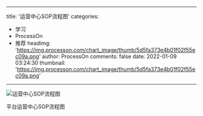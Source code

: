 
---
title: '运营中心SOP流程图'
categories: 
 - 学习
 - ProcessOn
 - 推荐
headimg: 'https://img.processon.com/chart_image/thumb/5d5fa373e4b01f02f55ec09a.png'
author: ProcessOn
comments: false
date: 2022-01-09 03:24:30
thumbnail: 'https://img.processon.com/chart_image/thumb/5d5fa373e4b01f02f55ec09a.png'
---

<div>   
<img class="thumb" alt="运营中心SOP流程图" src="https://img.processon.com/chart_image/thumb/5d5fa373e4b01f02f55ec09a.png" referrerpolicy="no-referrer">
<p>平台运营中心SOP流程图</p>  
</div>
            